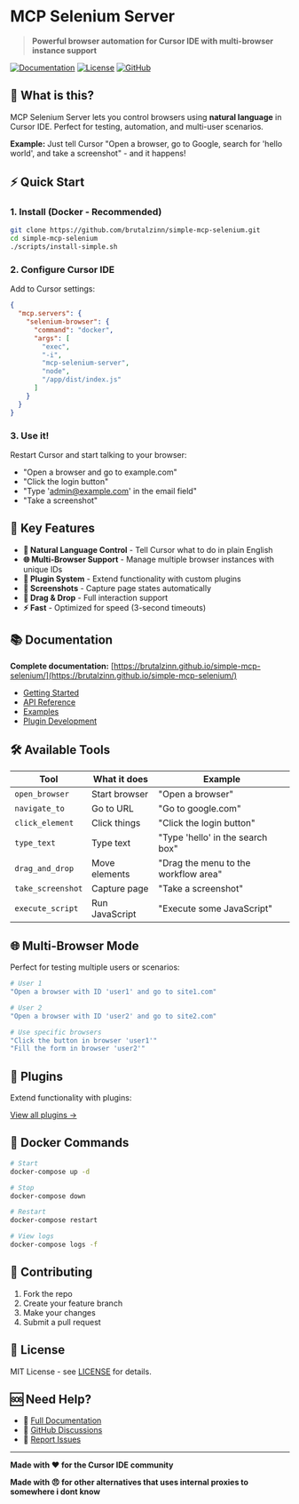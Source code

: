 # MCP Selenium Server

> **Powerful browser automation for Cursor IDE with multi-browser instance support**

[![Documentation](https://img.shields.io/badge/docs-latest-blue)](https://brutalzinn.github.io/simple-mcp-selenium)
[![License](https://img.shields.io/badge/license-MIT-green)](LICENSE)
[![GitHub](https://img.shields.io/badge/github-mcp--selenium-black)](https://github.com/robertocpaes/mcp-selenium)

## 🚀 What is this?

MCP Selenium Server lets you control browsers using **natural language** in Cursor IDE. Perfect for testing, automation, and multi-user scenarios.

**Example:** Just tell Cursor "Open a browser, go to Google, search for 'hello world', and take a screenshot" - and it happens!

## ⚡ Quick Start

### 1. Install (Docker - Recommended)

```bash
git clone https://github.com/brutalzinn/simple-mcp-selenium.git
cd simple-mcp-selenium
./scripts/install-simple.sh
```

### 2. Configure Cursor IDE

Add to Cursor settings:

```json
{
  "mcp.servers": {
    "selenium-browser": {
      "command": "docker",
      "args": [
        "exec",
        "-i",
        "mcp-selenium-server",
        "node",
        "/app/dist/index.js"
      ]
    }
  }
}
```

### 3. Use it!

Restart Cursor and start talking to your browser:

- "Open a browser and go to example.com"
- "Click the login button"
- "Type 'admin@example.com' in the email field"
- "Take a screenshot"

## 🎯 Key Features

- **🤖 Natural Language Control** - Tell Cursor what to do in plain English
- **🌐 Multi-Browser Support** - Manage multiple browser instances with unique IDs
- **🔌 Plugin System** - Extend functionality with custom plugins
- **📸 Screenshots** - Capture page states automatically
- **🔄 Drag & Drop** - Full interaction support
- **⚡ Fast** - Optimized for speed (3-second timeouts)

## 📚 Documentation

**Complete documentation:** [https://brutalzinn.github.io/simple-mcp-selenium/](https://brutalzinn.github.io/simple-mcp-selenium/)

- [Getting Started](https://brutalzinn.github.io/simple-mcp-selenium/getting-started/)
- [API Reference](https://brutalzinn.github.io/simple-mcp-selenium/api-reference/)
- [Examples](https://brutalzinn.github.io/simple-mcp-selenium/examples/)
- [Plugin Development](https://brutalzinn.github.io/simple-mcp-selenium/plugins/)

## 🛠️ Available Tools

| Tool              | What it does   | Example                              |
| ----------------- | -------------- | ------------------------------------ |
| `open_browser`    | Start browser  | "Open a browser"                     |
| `navigate_to`     | Go to URL      | "Go to google.com"                   |
| `click_element`   | Click things   | "Click the login button"             |
| `type_text`       | Type text      | "Type 'hello' in the search box"     |
| `drag_and_drop`   | Move elements  | "Drag the menu to the workflow area" |
| `take_screenshot` | Capture page   | "Take a screenshot"                  |
| `execute_script`  | Run JavaScript | "Execute some JavaScript"            |

## 🌐 Multi-Browser Mode

Perfect for testing multiple users or scenarios:

```bash
# User 1
"Open a browser with ID 'user1' and go to site1.com"

# User 2
"Open a browser with ID 'user2' and go to site2.com"

# Use specific browsers
"Click the button in browser 'user1'"
"Fill the form in browser 'user2'"
```

## 🔌 Plugins

Extend functionality with plugins:

[View all plugins →](https://brutalzinn.github.io/simple-mcp-selenium/plugins/)

## 🐳 Docker Commands

```bash
# Start
docker-compose up -d

# Stop
docker-compose down

# Restart
docker-compose restart

# View logs
docker-compose logs -f
```

## 🤝 Contributing

1. Fork the repo
2. Create your feature branch
3. Make your changes
4. Submit a pull request

## 📄 License

MIT License - see [LICENSE](LICENSE) for details.

## 🆘 Need Help?

- 📖 [Full Documentation](https://brutalzinn.github.io/simple-mcp-selenium/)
- 💬 [GitHub Discussions](https://github.com/brutalzinn/simple-mcp-selenium/discussions)
- 🐛 [Report Issues](https://github.com/brutalzinn/simple-mcp-selenium/issues)

---

**Made with ❤️ for the Cursor IDE community**

**Made with 😠 for other alternatives that uses internal proxies to somewhere i dont know**
